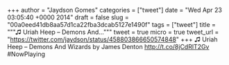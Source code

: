 
+++
author = "Jaydson Gomes"
categories = ["tweet"]
date = "Wed Apr 23 03:05:40 +0000 2014"
draft = false
slug = "00a0eed41db8aa57d1ca22fba3dcab5127e1490f"
tags = ["tweet"]
title = """♫ Uriah Heep – Demons And..."""
tweet = true
micro = true
tweet_url = "https://twitter.com/jaydson/status/458803866650574848"
+++
♫ Uriah Heep – Demons And Wizards by James Denton http://t.co/8jCdRlT2Gv #NowPlaying
